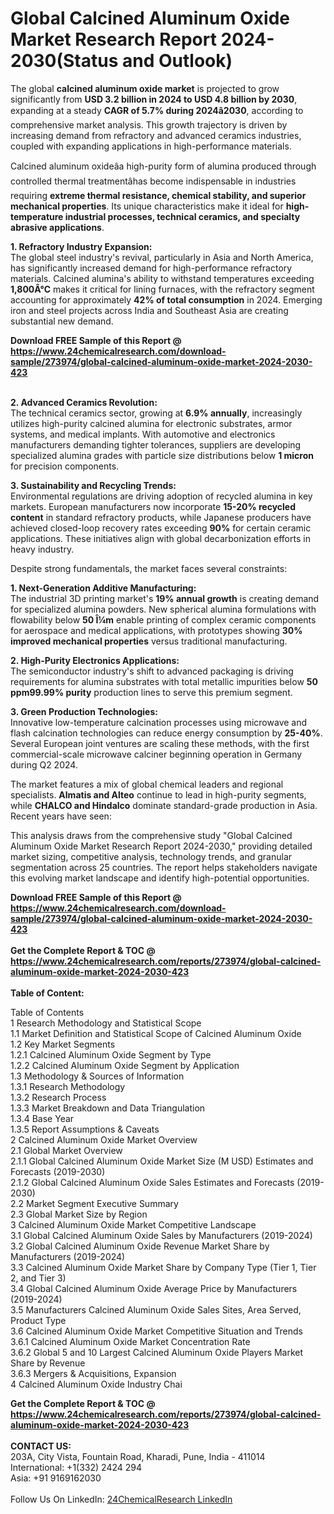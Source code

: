 <h1>Global Calcined Aluminum Oxide Market Research Report 2024-2030(Status and Outlook)</h1><p>The global <strong>calcined aluminum oxide market</strong> is projected to grow significantly from <strong>USD 3.2 billion in 2024 to USD 4.8 billion by 2030</strong>, expanding at a steady <strong>CAGR of 5.7% during 2024â2030</strong>, according to comprehensive market analysis. This growth trajectory is driven by increasing demand from refractory and advanced ceramics industries, coupled with expanding applications in high-performance materials.</p><p>Calcined aluminum oxideâa high-purity form of alumina produced through controlled thermal treatmentâhas become indispensable in industries requiring <strong>extreme thermal resistance, chemical stability, and superior mechanical properties</strong>. Its unique characteristics make it ideal for <strong>high-temperature industrial processes, technical ceramics, and specialty abrasive applications</strong>.</p><p><strong>1. Refractory Industry Expansion:</strong><br>
The global steel industry's revival, particularly in Asia and North America, has significantly increased demand for high-performance refractory materials. Calcined alumina's ability to withstand temperatures exceeding <strong>1,800Â°C</strong> makes it critical for lining furnaces, with the refractory segment accounting for approximately <strong>42% of total consumption</strong> in 2024. Emerging iron and steel projects across India and Southeast Asia are creating substantial new demand.</p><div><b>Download FREE Sample of this Report @ 
            <a href="https://www.24chemicalresearch.com/download-sample/273974/global-calcined-aluminum-oxide-market-2024-2030-423">
            https://www.24chemicalresearch.com/download-sample/273974/global-calcined-aluminum-oxide-market-2024-2030-423</a></b></div><br><p><strong>2. Advanced Ceramics Revolution:</strong><br>
The technical ceramics sector, growing at <strong>6.9% annually</strong>, increasingly utilizes high-purity calcined alumina for electronic substrates, armor systems, and medical implants. With automotive and electronics manufacturers demanding tighter tolerances, suppliers are developing specialized alumina grades with particle size distributions below <strong>1 micron</strong> for precision components. </p><p><strong>3. Sustainability and Recycling Trends:</strong><br>
Environmental regulations are driving adoption of recycled alumina in key markets. European manufacturers now incorporate <strong>15-20% recycled content</strong> in standard refractory products, while Japanese producers have achieved closed-loop recovery rates exceeding <strong>90%</strong> for certain ceramic applications. These initiatives align with global decarbonization efforts in heavy industry.</p><p>Despite strong fundamentals, the market faces several constraints:</p><p><strong>1. Next-Generation Additive Manufacturing:</strong><br>
The industrial 3D printing market's <strong>19% annual growth</strong> is creating demand for specialized alumina powders. New spherical alumina formulations with flowability below <strong>50 Î¼m</strong> enable printing of complex ceramic components for aerospace and medical applications, with prototypes showing <strong>30% improved mechanical properties</strong> versus traditional manufacturing.</p><p><strong>2. High-Purity Electronics Applications:</strong><br>
The semiconductor industry's shift to advanced packaging is driving requirements for alumina substrates with total metallic impurities below <strong>50 ppm99.99% purity</strong> production lines to serve this premium segment.</p><p><strong>3. Green Production Technologies:</strong><br>
Innovative low-temperature calcination processes using microwave and flash calcination technologies can reduce energy consumption by <strong>25-40%</strong>. Several European joint ventures are scaling these methods, with the first commercial-scale microwave calciner beginning operation in Germany during Q2 2024.</p><p>The market features a mix of global chemical leaders and regional specialists. <strong>Almatis and Alteo</strong> continue to lead in high-purity segments, while <strong>CHALCO and Hindalco</strong> dominate standard-grade production in Asia. Recent years have seen:</p><p>This analysis draws from the comprehensive study "Global Calcined Aluminum Oxide Market Research Report 2024-2030," providing detailed market sizing, competitive analysis, technology trends, and granular segmentation across 25 countries. The report helps stakeholders navigate this evolving market landscape and identify high-potential opportunities.</p><div><b>Download FREE Sample of this Report @ 
            <a href="https://www.24chemicalresearch.com/download-sample/273974/global-calcined-aluminum-oxide-market-2024-2030-423">
            https://www.24chemicalresearch.com/download-sample/273974/global-calcined-aluminum-oxide-market-2024-2030-423</a></b></div><br><div><b>Get the Complete Report & TOC @ 
            <a href="https://www.24chemicalresearch.com/reports/273974/global-calcined-aluminum-oxide-market-2024-2030-423">
            https://www.24chemicalresearch.com/reports/273974/global-calcined-aluminum-oxide-market-2024-2030-423</a></b></div><br>
            <b>Table of Content:</b><p>Table of Contents<br />
1 Research Methodology and Statistical Scope<br />
1.1 Market Definition and Statistical Scope of Calcined Aluminum Oxide<br />
1.2 Key Market Segments<br />
1.2.1 Calcined Aluminum Oxide Segment by Type<br />
1.2.2 Calcined Aluminum Oxide Segment by Application<br />
1.3 Methodology & Sources of Information<br />
1.3.1 Research Methodology<br />
1.3.2 Research Process<br />
1.3.3 Market Breakdown and Data Triangulation<br />
1.3.4 Base Year<br />
1.3.5 Report Assumptions & Caveats<br />
2 Calcined Aluminum Oxide Market Overview<br />
2.1 Global Market Overview<br />
2.1.1 Global Calcined Aluminum Oxide Market Size (M USD) Estimates and Forecasts (2019-2030)<br />
2.1.2 Global Calcined Aluminum Oxide Sales Estimates and Forecasts (2019-2030)<br />
2.2 Market Segment Executive Summary<br />
2.3 Global Market Size by Region<br />
3 Calcined Aluminum Oxide Market Competitive Landscape<br />
3.1 Global Calcined Aluminum Oxide Sales by Manufacturers (2019-2024)<br />
3.2 Global Calcined Aluminum Oxide Revenue Market Share by Manufacturers (2019-2024)<br />
3.3 Calcined Aluminum Oxide Market Share by Company Type (Tier 1, Tier 2, and Tier 3)<br />
3.4 Global Calcined Aluminum Oxide Average Price by Manufacturers (2019-2024)<br />
3.5 Manufacturers Calcined Aluminum Oxide Sales Sites, Area Served, Product Type<br />
3.6 Calcined Aluminum Oxide Market Competitive Situation and Trends<br />
3.6.1 Calcined Aluminum Oxide Market Concentration Rate<br />
3.6.2 Global 5 and 10 Largest Calcined Aluminum Oxide Players Market Share by Revenue<br />
3.6.3 Mergers & Acquisitions, Expansion<br />
4 Calcined Aluminum Oxide Industry Chai</p><div><b>Get the Complete Report & TOC @ 
            <a href="https://www.24chemicalresearch.com/reports/273974/global-calcined-aluminum-oxide-market-2024-2030-423">
            https://www.24chemicalresearch.com/reports/273974/global-calcined-aluminum-oxide-market-2024-2030-423</a></b></div><br><b>CONTACT US:</b><br>
            203A, City Vista, Fountain Road, Kharadi, Pune, India - 411014<br>
            International: +1(332) 2424 294<br>
            Asia: +91 9169162030 <br><br>
            Follow Us On LinkedIn: <a href="https://www.linkedin.com/company/24chemicalresearch/">24ChemicalResearch LinkedIn</a>